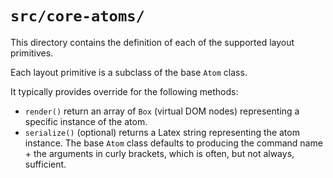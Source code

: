# `src/core-atoms/`

This directory contains the definition of each of the supported layout
primitives.

Each layout primitive is a subclass of the base `Atom` class.

It typically provides override for the following methods:

- `render()` return an array of `Box` (virtual DOM nodes) representing a
  specific instance of the atom.
- `serialize()` (optional) returns a Latex string representing the atom
  instance. The base `Atom` class defaults to producing the command name + the
  arguments in curly brackets, which is often, but not always, sufficient.
